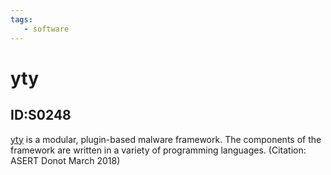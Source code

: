 ```yaml
---
tags:
   - software
---
```

# yty
## ID:S0248
[yty](software/S0248) is a modular, plugin-based malware framework. The components of the framework are written in a variety of programming languages. (Citation: ASERT Donot March 2018)
